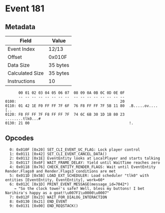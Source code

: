 # Event 181

## Metadata

| Field           | Value    |
|-----------------|----------|
| Event Index     | 12/13    |
| Offset          | 0x010F   |
| Data Size       | 35 bytes |
| Calculated Size | 35 bytes |
| Instructions    | 10       |

```
      00 01 02 03 04 05 06 07  08 09 0A 0B 0C 0D 0E 0F
      -- -- -- -- -- -- -- --  -- -- -- -- -- -- -- --
0100:                                               20                  
0110: 01 42 1E F0 FF FF 7F 6F  76 F8 FF FF 7F 5B 11 80  .B.....ov....[..
0120: F8 FF FF 7F F8 FF FF 7F  74 6C 6B 30 1D 1B 80 23  ........tlk0...#
0130: 21 00                                             !.              
```

## Opcodes

```
  0: 0x010F [0x20] SET_CLI_EVENT_UC_FLAG: Lock player control
  1: 0x0111 [0x42] SET_CLI_EVENT_CANCEL_DATA()
  2: 0x0112 [0x1E] EventEntity looks at LocalPlayer and starts talking
  3: 0x0117 [0x6F] WAIT_FRAME_DELAY: Yield until WaitTime reaches zero
  4: 0x0118 [0x76] CHECK_ENTITY_RENDER_FLAGS: Wait until EventEntity Render.Flags0 and Render.Flags3 conditions are met
  5: 0x011D [0x5B] LOAD_EXT_SCHEDULER: Load scheduler "tlk0" with entities [EventEntity, EventEntity], work=60*
  6: 0x012C [0x1D] PRINT_EVENT_MESSAGE(message_id=7042*)
    → "So the clock tower's safe? Well, bless my buttons! I bet Narihira's happy as a goat!\u007F1\u0000\u0007"
  7: 0x012F [0x23] WAIT_FOR_DIALOG_INTERACTION
  8: 0x0130 [0x21] END_EVENT
  9: 0x0131 [0x00] END_REQSTACK()
```

